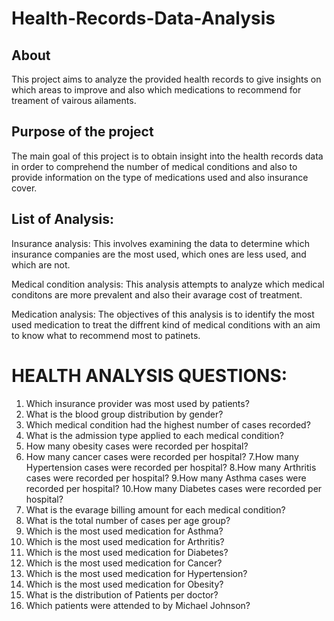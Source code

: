 # Health-Records-Data-Analysis
## About 
This project aims to analyze the provided health records to give insights on which areas to improve and also which medications to recommend for treament of vairous ailaments. 

## Purpose of the project 
The main goal of this project is to obtain insight into the health records data in order to comprehend the number of medical conditions and also to provide information on the type of medications used and also insurance cover. 

## List of Analysis:
Insurance analysis:
This involves examining the data to determine which insurance companies are the most used, which ones are less used, and which are not.

Medical condition analysis: 
This analysis attempts to analyze which medical conditons are more prevalent and also their avarage cost of treatment. 

Medication analysis:
The objectives of this analysis is to identify the most used medication to treat the diffrent kind of medical conditions with an aim to know what to recommend most to patinets. 


# HEALTH ANALYSIS QUESTIONS:
1. Which insurance provider was most used by patients?
2. What is the blood group distribution by gender?
3. Which medical condition had the highest number of cases recorded?
4. What is the admission type applied to each medical condition?
5. How many obesity cases were recorded per hospital? 
6. How many cancer cases were recorded per hospital?
7.How many Hypertension cases were recorded per hospital?
8.How many Arthritis cases were recorded per hospital?
9.How many Asthma cases were recorded per hospital?
10.How many Diabetes cases were recorded per hospital?
11. What is the evarage billing amount for each medical condition?
12. What is the total number of cases per age group?
13. Which is the most used medication for Asthma?
14. Which is the most used medication for Arthritis?
15. Which is the most used medication for Diabetes?
16. Which is the most used medication for Cancer?
17. Which is the most used medication for Hypertension?
18. Which is the most used medication for Obesity?
19.  What is the distribution of Patients per doctor?
20. Which patients were attended to by Michael Johnson?



